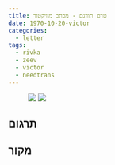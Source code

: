 ```yaml
---
title: טרם תורגם - מכתב מוויקטור
date: 1970-10-20-victor
categories:
  - letter
tags:
  - rivka
  - zeev
  - victor
  - needtrans
---
```


<figure class="half">
    <a  href="/pupko-papers/assets/images/1970-10-20-victor-1.jpg">
    <img src="/pupko-papers/assets/images/1970-10-20-victor-1.jpg"></a>
    <a  href="/pupko-papers/assets/images/1970-10-20-victor-2.jpg">
    <img src="/pupko-papers/assets/images/1970-10-20-victor-2.jpg"></a>
</figure>

## תרגום

## מקור

